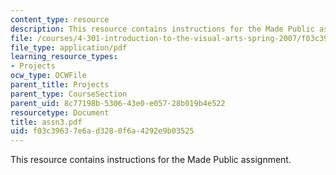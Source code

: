 ```yaml
---
content_type: resource
description: This resource contains instructions for the Made Public assignment.
file: /courses/4-301-introduction-to-the-visual-arts-spring-2007/f03c39637e6ad3280f6a4292e9b03525_assn3.pdf
file_type: application/pdf
learning_resource_types:
- Projects
ocw_type: OCWFile
parent_title: Projects
parent_type: CourseSection
parent_uid: 8c77198b-5306-43e0-e057-28b019b4e522
resourcetype: Document
title: assn3.pdf
uid: f03c3963-7e6a-d328-0f6a-4292e9b03525
---
```

This resource contains instructions for the Made Public assignment.

